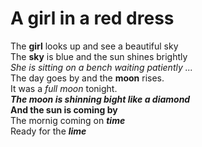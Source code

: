 # A girl in a red dress
The **girl** looks up and see a beautiful sky </br>
The **sky** is blue and the sun shines brightly </br>
*She is sitting on a bench waiting patiently ...* </br>
The day goes by and the **moon** rises. <br/>
It was a *full moon* tonight. <br/>
***The moon is shinning bight like a diamond***<br/>
**And the sun is coming by**<br/>
The mornig coming on ***time***<br/>
Ready for the ***lime***

